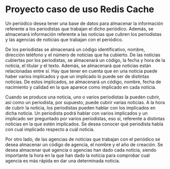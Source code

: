 # Proyecto caso de uso Redis Cache
Un periódico desea tener una base de datos para almacenar la información referente a los periodistas que trabajan el dicho periódico. Además, se almacenará información referente a las noticias que cubren los periodistas y las agencias de noticias que trabajan con el periódico.

De los periodistas se almacenará un código identificativo, nombre, dirección teléfono y el número de noticias que ha cubierto. De las noticias cubiertas por los periodistas, se almacenará un código, la fecha y hora de la noticia, el titular y el texto. Además, se almacenará que noticias están relacionadas entre sí. Hay que tener en cuenta que en una noticia puede haber varios implicados y que un implicado lo puede ser de distintas noticias. De estos implicados, se almacenará un código, nombre, fecha de nacimiento y calidad en la que aparece como implicado en cada noticia.

Cuando se produce una noticia, uno o varios periodistas la pueden cubrir, así como un periodista, por supuesto, puede cubrir varias noticias. A la hora de cubrir la noticia, los periodistas pueden hablar con los implicados en dicha noticia. Un periodista podrá hablar con varios implicados y un implicado ser preguntado por varios periodistas, eso sí, referente a distintas noticias en la que estén implicados. Se desea conocer qué periodista habla con cual implicado respecto a cuál noticia.

Por otro lado, de las agencias de noticias que trabajan con el periódico se desea almacenar un código de agencia, el nombre y el año de creación. Se desea almacenar qué agencia o agencias han dado cada noticia, siendo importante la hora en la que han dado la noticia para comprobar cual agencia es más rápida en dar una determinada noticia.